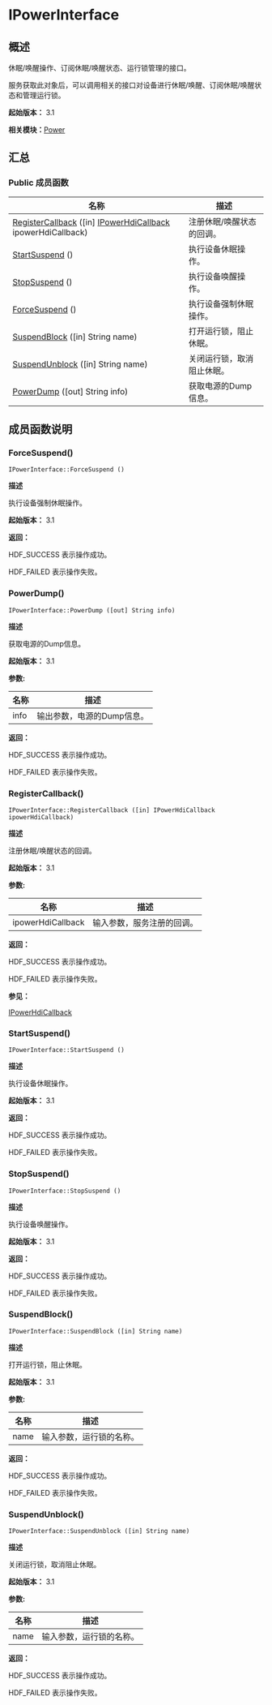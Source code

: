 # IPowerInterface


## 概述

休眠/唤醒操作、订阅休眠/唤醒状态、运行锁管理的接口。

服务获取此对象后，可以调用相关的接口对设备进行休眠/唤醒、订阅休眠/唤醒状态和管理运行锁。

**起始版本：** 3.1

**相关模块：**[Power](power_v10.md)


## 汇总


### Public 成员函数

| 名称 | 描述 | 
| -------- | -------- |
| [RegisterCallback](#registercallback) ([in] [IPowerHdiCallback](interface_i_power_hdi_callback_v10.md) ipowerHdiCallback) | 注册休眠/唤醒状态的回调。  | 
| [StartSuspend](#startsuspend) () | 执行设备休眠操作。  | 
| [StopSuspend](#stopsuspend) () | 执行设备唤醒操作。  | 
| [ForceSuspend](#forcesuspend) () | 执行设备强制休眠操作。  | 
| [SuspendBlock](#suspendblock) ([in] String name) | 打开运行锁，阻止休眠。  | 
| [SuspendUnblock](#suspendunblock) ([in] String name) | 关闭运行锁，取消阻止休眠。  | 
| [PowerDump](#powerdump) ([out] String info) | 获取电源的Dump信息。  | 


## 成员函数说明


### ForceSuspend()

```
IPowerInterface::ForceSuspend ()
```
**描述**

执行设备强制休眠操作。

**起始版本：** 3.1

**返回：**

HDF_SUCCESS 表示操作成功。

HDF_FAILED 表示操作失败。


### PowerDump()

```
IPowerInterface::PowerDump ([out] String info)
```
**描述**

获取电源的Dump信息。

**起始版本：** 3.1

**参数:**

| 名称 | 描述 | 
| -------- | -------- |
| info | 输出参数，电源的Dump信息。 | 

**返回：**

HDF_SUCCESS 表示操作成功。

HDF_FAILED 表示操作失败。


### RegisterCallback()

```
IPowerInterface::RegisterCallback ([in] IPowerHdiCallback ipowerHdiCallback)
```
**描述**

注册休眠/唤醒状态的回调。

**起始版本：** 3.1

**参数:**

| 名称 | 描述 | 
| -------- | -------- |
| ipowerHdiCallback | 输入参数，服务注册的回调。 | 

**返回：**

HDF_SUCCESS 表示操作成功。

HDF_FAILED 表示操作失败。

**参见：**

[IPowerHdiCallback](interface_i_power_hdi_callback_v10.md)


### StartSuspend()

```
IPowerInterface::StartSuspend ()
```
**描述**

执行设备休眠操作。

**起始版本：** 3.1

**返回：**

HDF_SUCCESS 表示操作成功。

HDF_FAILED 表示操作失败。


### StopSuspend()

```
IPowerInterface::StopSuspend ()
```
**描述**

执行设备唤醒操作。

**起始版本：** 3.1

**返回：**

HDF_SUCCESS 表示操作成功。

HDF_FAILED 表示操作失败。


### SuspendBlock()

```
IPowerInterface::SuspendBlock ([in] String name)
```
**描述**

打开运行锁，阻止休眠。

**起始版本：** 3.1

**参数:**

| 名称 | 描述 | 
| -------- | -------- |
| name | 输入参数，运行锁的名称。 | 

**返回：**

HDF_SUCCESS 表示操作成功。

HDF_FAILED 表示操作失败。


### SuspendUnblock()

```
IPowerInterface::SuspendUnblock ([in] String name)
```
**描述**

关闭运行锁，取消阻止休眠。

**起始版本：** 3.1

**参数:**

| 名称 | 描述 | 
| -------- | -------- |
| name | 输入参数，运行锁的名称。 | 

**返回：**

HDF_SUCCESS 表示操作成功。

HDF_FAILED 表示操作失败。
